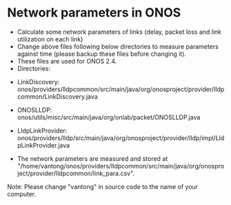 # Network parameters in ONOS
- Calculate some network parameters of links (delay, packet loss and link utilization on each link)
- Change above files following below directories to measure parameters against time (please backup these files before changing it).
- These files are used for ONOS 2.4.
- Directories:

 * LinkDiscovery: onos/providers/lldpcommon/src/main/java/org/onosproject/provider/lldpcommon/LinkDiscovery.java

 * ONOSLLDP: onos/utils/misc/src/main/java/org/onlab/packet/ONOSLLDP.java

 * LldpLinkProvider: onos/providers/lldp/src/main/java/org/onosproject/provider/lldp/impl/LldpLinkProvider.java

- The network parameters are measured and stored at "/home/vantong/onos/providers/lldpcommon/src/main/java/org/onosproject/provider/lldpcommon/link_para.csv".

Note: Please change "vantong" in source code to the name of your computer.
